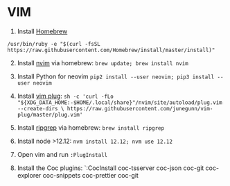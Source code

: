 # VIM

1.  Install [Homebrew](https://brew.sh/)

```
/usr/bin/ruby -e "$(curl -fsSL https://raw.githubusercontent.com/Homebrew/install/master/install)"
```

2.  Install [nvim](https://neovim.io/) via homebrew: `brew update; brew install nvim`

3.  Install Python for neovim `pip2 install --user neovim; pip3 install --user neovim`

4. Install [vim plug](https://github.com/junegunn/vim-plug): `sh -c 'curl -fLo "${XDG_DATA_HOME:-$HOME/.local/share}"/nvim/site/autoload/plug.vim --create-dirs \
       https://raw.githubusercontent.com/junegunn/vim-plug/master/plug.vim'`

5. Install [ripgrep](https://github.com/BurntSushi/ripgrep#installation) via homebrew: `brew install ripgrep`

6. Install node >12.12: `nvm install 12.12; nvm use 12.12`

7. Open vim and run `:PlugInstall`

8. Install the Coc plugins: `:CocInstall coc-tsserver coc-json coc-git coc-explorer coc-snippets coc-prettier coc-git
